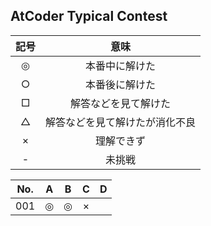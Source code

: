 ## AtCoder Typical Contest

| 記号 | 意味 |
|:----:|:----:|
|◎|本番中に解けた|
|○|本番後に解けた|
|□|解答などを見て解けた|
|△|解答などを見て解けたが消化不良|
|×|理解できず|
|- |未挑戦    |


| No. |A |B |C |D |
|:---:|:-:|:-:|:-:|:-:|
| 001 |◎|◎|×| |
